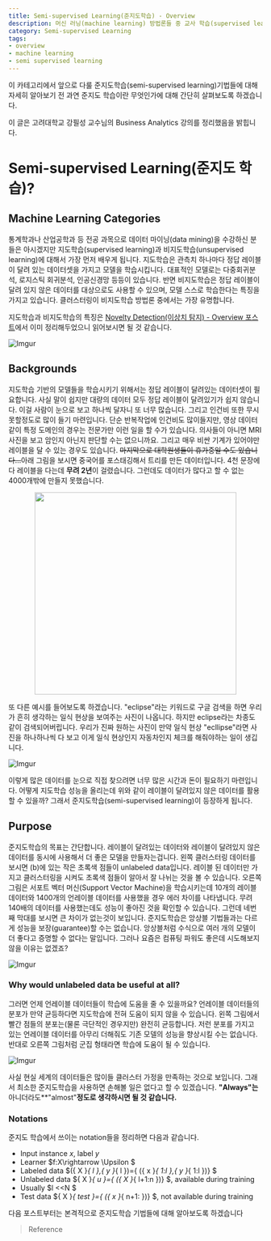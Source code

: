 ```yaml
---
title: Semi-supervised Learning(준지도학습) - Overview
description: 머신 러닝(machine learning) 방법론들 중 교사 학습(supervised learning) 모델들은 정답 데이터가 꼭 있어야만 학습이 가능하다는 단점이 있습니다. 이러한 단점을 극복하기 위해 준지도 학습(semi-supervised learning)에 대해 살펴보도록 하겠습니다.
category: Semi-supervised Learning
tags: 
- overview
- machine learning
- semi supervised learning
---
```


이 카테고리에서 앞으로 다룰 준지도학습(semi-supervised learning)기법들에 대해 자세히 알아보기 전 과연 준지도 학습이란 무엇인가에 대해 간단히 살펴보도록 하겠습니다.

이 글은 고려대학교 강필성 교수님의 Business Analytics 강의를 정리했음을 밝힙니다.

# Semi-supervised Learning(준지도 학습)?

## Machine Learning Categories

통계학과나 산업공학과 등 전공 과목으로 데이터 마이닝(data mining)을 수강하신 분들은 아시겠지만 지도학습(supervised learning)과 비지도학습(unsupervised learning)에 대해서 가장 먼저 배우게 됩니다.  지도학습은 관측치 하나마다 정답 레이블이 달려 있는 데이터셋을 가지고 모델을 학습시킵니다. 대표적인 모델로는 다중회귀분석, 로지스틱 회귀분석, 인공신경망 등등이 있습니다. 반면 비지도학습은 정답 레이블이 달려 있지 않은 데이터를 대상으로도 사용할 수 있으며, 모델 스스로 학습한다는 특징을 가지고 있습니다. 클러스터링이 비지도학습 방법론 중에서는 가장 유명합니다. 

지도학습과 비지도학습의 특징은 [Novelty Detection(이상치 탐지) - Overview 포스트](https://jayhey.github.io/novelty%20detection/2017/10/18/Novelty_detection_overview/)에서 이미 정리해두었으니 읽어보시면 될 것 같습니다.



![Imgur](https://i.imgur.com/Ygm4iOs.png)

## Backgrounds



지도학습 기반의 모델들을 학습시키기 위해서는 정답 레이블이 달려있는 데이터셋이 필요합니다. 사실 말이 쉽지만 대량의 데이터  모두 정답 레이블이 달려있기가 쉽지 않습니다. 이걸 사람이 눈으로 보고 하나씩 달자니 또 너무 많습니다. 그리고 인건비 또한 무시 못할정도로 많이 들기 마련입니다. 단순 반복작업에 인건비도 많이들지만, 영상 데이터같이 특정 도메인의 경우는 전문가만 이런 일을 할 수가 있습니다. 의사들이 아니면 MRI 사진을 보고 암인지 아닌지 판단할 수는 없으니까요. 그리고 매우 비싼 기계가 있어야만 레이블을 달 수 있는 경우도 있습니다. ~~마지막으로 대학원생들이 휴가중일 수도 있습니다…~~아래 그림을 보시면 중국어를 포스태깅해서 트리를 만든 데이터입니다. 4천 문장에다 레이블을 다는데 **무려 2년**이 걸렸습니다. 그런데도 데이터가 많다고 할 수 없는 4000개밖에 만들지 못했습니다. 

<div align ="center"><a href="https://imgur.com/ZLCEVm6"><img src="https://i.imgur.com/ZLCEVm6.png" width="400px" /></a></div>

또 다른 예시를 들어보도록 하겠습니다. "eclipse"라는 키워드로 구글 검색을 하면 우리가 흔히 생각하는 일식 현상을 보여주는 사진이 나옵니다. 하지만 eclipse라는 차종도 같이 검색되어버립니다. 우리가 진짜 원하는 사진이 만약 일식 현상 "ecllipse"라면 사진을 하나하나씩 다 보고 이게 일식 현상인지 자동차인지 체크를 해줘야하는 일이 생깁니다.



![Imgur](https://i.imgur.com/RMzq5Lt.png)



이렇게 많은 데이터를 눈으로 직접 찾으려면 너무 많은 시간과 돈이 필요하기 마련입니다. 어떻게 지도학습 성능을 올리는데 위와 같이 레이블이 달려있지 않은 데이터를 활용할 수 있을까? 그래서 준지도학습(semi-supervised learning)이 등장하게 됩니다.



## Purpose

준지도학습의 목표는 간단합니다. 레이블이 달려있는 데이터와 레이블이 달려있지 않은 데이터를 동시에 사용해서 더 좋은 모델을 만들자는겁니다.  왼쪽 클러스터링 데이터를 보시면 (b)에 있는 작은 초록색 점들이 unlabeled data입니다. 레이블 된 데이터만 가지고 클러스터링을 시켜도 초록색 점들이 알아서 잘 나뉘는 것을 볼 수 있습니다. 오른쪽 그림은 서포트 벡터 머신(Support Vector Machine)을 학습시키는데 10개의 레이블 데이터와 1400개의 언레이블 데이터를 사용했을 경우 에러 차이를 나타냅니다. 무려 140배의 데이터를 사용했는데도 성능이 좋아진 것을 확인할 수 있습니다. 그런데 네번째 막대를 보시면 큰 차이가 없는것이 보입니다. 준지도학습은 앙상블 기법들과는 다르게 성능을 보장(guarantee)할 수는 없습니다. 앙상블처럼 수식으로 여러 개의 모델이 더 좋다고 증명할 수 없다는 말입니다. 그러나 요즘은 컴퓨팅 파워도 좋은데 시도해보지 않을 이유는 없겠죠?

![Imgur](https://i.imgur.com/QUIux6S.png)

### Why would unlabeled data be useful at all?

그러면 언제 언레이블 데이터들이 학습에 도움을 줄 수 있을까요? 언레이블 데이터들의 분포가 만약 균등하다면 지도학습에 전혀 도움이 되지 않을 수 있습니다.  왼쪽 그림에서 빨간 점들의 분포는(물론 극단적인 경우지만) 완전히 균등합니다. 저런 분포를 가지고 있는 언레이블 데이터를 아무리 더해줘도 기존 모델의 성능을 향상시킬 수는 없습니다. 반대로 오른쪽 그림처럼 군집 형태라면 학습에 도움이 될 수 있습니다.

![Imgur](https://i.imgur.com/mAMdPAC.png)



사실 현실 세계의 데이터들은 많이들 클러스터 가정을 만족하는 것으로 보입니다. 그래서 최소한 준지도학습을 사용하면 손해볼 일은 없다고 할 수 있겠습니다. **"Always"는** 아니더라도**"almost"**정도로 생각하시면 될 것 같습니다.** 



### Notations

준지도 학습에서 쓰이는 notation들을 정리하면 다음과 같습니다.

- Input instance $x$, label $y$
- Learner $f:X\rightarrow \Upsilon $
- Labeled data $({ X }_{ l },{ y }_{ l })=\{ ({ x }_{ 1:l },{ y }_{ 1:l })\} $
- Unlabeled data ${ X }_{ u }=\{ ({ X }_{ l+1:n })\} $, available during training
- Usually $l <<N $
- Test data ${ X }_{ test }=\{ ({ x }_{ n+1: })\} $, not available during training



다음 포스트부터는 본격적으로 준지도학습 기법들에 대해 알아보도록 하겠습니다

> Reference
>
> 